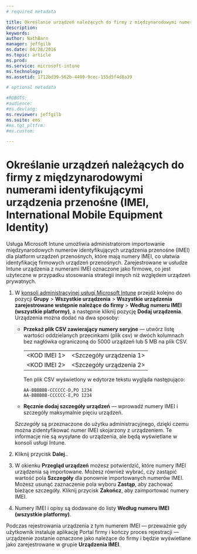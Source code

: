 ```yaml
---
# required metadata

title: Określanie urządzeń należących do firmy z międzynarodowymi numerami identyfikującymi urządzenia przenośne (IMEI, International Mobile Equipment Identity) | Microsoft Intune
description:
keywords:
author: NathBarn
manager: jeffgilb
ms.date: 04/28/2016
ms.topic: article
ms.prod:
ms.service: microsoft-intune
ms.technology:
ms.assetid: 1712bd39-562b-4409-9cec-155d5f4d8a39

# optional metadata

#ROBOTS:
#audience:
#ms.devlang:
ms.reviewer: jeffgilb
ms.suite: ems
#ms.tgt_pltfrm:
#ms.custom:

---
```


# Określanie urządzeń należących do firmy z międzynarodowymi numerami identyfikującymi urządzenia przenośne (IMEI, International Mobile Equipment Identity)
Usługa Microsoft Intune umożliwia administratorom importowanie międzynarodowych numerów identyfikujących urządzenia przenośne (IMEI) dla platform urządzeń przenośnych, które mają numery IMEI, co ułatwia identyfikację firmowych urządzeń przenośnych. Zarejestrowane w usłudze Intune urządzenia z numerami IMEI oznaczone jako firmowe, co jest użyteczne w przypadku stosowania strategii innych niż względem urządzeń prywatnych.

1. W [konsoli administracyjnej usługi Microsoft Intune](http://manage.microsoft.com) przejdź kolejno do pozycji **Grupy** &gt; **Wszystkie urządzenia** &gt; **Wszystkie urządzenia zarejestrowane wstępnie należące do firmy** &gt; **Według numeru IMEI (wszystkie platformy)**, a następnie kliknij pozycję **Dodaj urządzenia**. Urządzenia można dodać na dwa sposoby:

    -   **Przekaż plik CSV zawierający numery seryjne** — utwórz listę wartości oddzielanych przecinkami (plik csv) w dwóch kolumnach bez nagłówka ograniczoną do 5000 urządzeń lub 5 MB na plik CSV.

        |||
        |-|-|
        |&lt;KOD IMEI 1&gt;|&lt;Szczegóły urządzenia 1&gt;|
        |&lt;KOD IMEI 2&gt;|&lt;Szczegóły urządzenia 2&gt;|
        Ten plik CSV wyświetlony w edytorze tekstu wygląda następująco:

        ```
        AA-BBBBBB-CCCCCC-D,PO 1234
        AA-BBBBBB-CCCCCC-E,PO 1234
        ```

    -   **Ręcznie dodaj szczegóły urządzeń** — wprowadź numery IMEI i szczegóły maksymalnie pięciu urządzeń.

   *Szczegóły* są przeznaczone do użytku administracyjnego, dzięki czemu można zidentyfikować numer IMEI skojarzony z urządzeniem. Te informacje nie są wysyłane do urządzenia, ale będą wyświetlane w konsoli usługi Intune.

2.   Kliknij przycisk **Dalej**..
3.  W okienku **Przegląd urządzeń** możesz potwierdzić, które numery IMEI urządzenia są importowane. Możesz również wybrać, czy zastąpić wartość pola **Szczegóły** dla ponownie importowanych numerów IMEI. Możesz usunąć zaznaczenie pola wyboru **Zastąp**, aby zachować bieżące szczegóły. Kliknij przycisk **Zakończ**, aby zaimportować numery IMEI.
4.  Numery IMEI i opisy są dodawane do listy **Według numeru IMEI (wszystkie platformy)**.

Podczas rejestrowania urządzenia z tym numerem IMEI — przeważnie gdy użytkownik instaluje aplikację Portal firmy i kończy proces rejestracji — urządzenie zostanie oznaczone jako należące do firmy i będzie wyświetlane jako zarejestrowane w grupie **Urządzenia IMEI**.


<!--HONumber=May16_HO1-->


